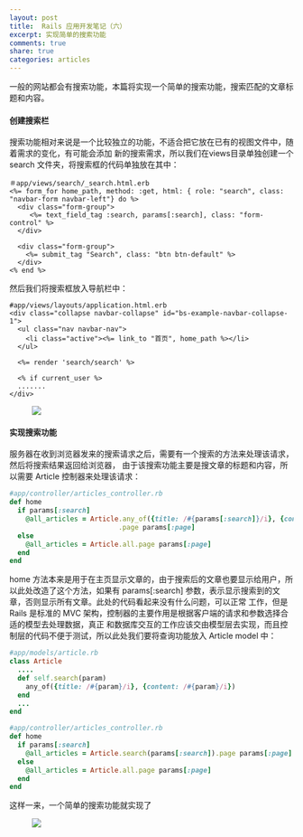 ```yaml
---
layout: post
title:  Rails 应用开发笔记（六）
excerpt: 实现简单的搜索功能
comments: true
share: true
categories: articles
---
```


一般的网站都会有搜索功能，本篇将实现一个简单的搜索功能，搜索匹配的文章标题和内容。

#### 创建搜索栏

搜索功能相对来说是一个比较独立的功能，不适合把它放在已有的视图文件中，随着需求的变化，有可能会添加
新的搜索需求，所以我们在views目录单独创建一个 search 文件夹，将搜索框的代码单独放在其中：


```erb
＃app/views/search/_search.html.erb
<%= form_for home_path, method: :get, html: { role: "search", class: "navbar-form navbar-left"} do %>
  <div class="form-group">
     <%= text_field_tag :search, params[:search], class: "form-control" %>
  </div>

  <div class="form-group">
    <%= submit_tag "Search", class: "btn btn-default" %>
  </div>
<% end %>
```

然后我们将搜索框放入导航栏中：


```erb
#app/views/layouts/application.html.erb
<div class="collapse navbar-collapse" id="bs-example-navbar-collapse-1">
  <ul class="nav navbar-nav">
    <li class="active"><%= link_to "首页", home_path %></li>
  </ul>

  <%= render 'search/search' %>

  <% if current_user %>
  .......
</div>
```

<figure>
    <img src="/images/20150824-01.png">
</figure>

#### 实现搜索功能

服务器在收到浏览器发来的搜索请求之后，需要有一个搜索的方法来处理该请求，然后将搜索结果返回给浏览器，
由于该搜索功能主要是搜文章的标题和内容，所以需要 Article 控制器来处理该请求：

```ruby
#app/controller/articles_controller.rb
def home
  if params[:search]
    @all_articles = Article.any_of({title: /#{params[:search]}/i}, {content: /#{params[:search]}/i})
                           .page params[:page]
  else
    @all_articles = Article.all.page params[:page]
  end
end
```

home 方法本来是用于在主页显示文章的，由于搜索后的文章也要显示给用户，所以此处改造了这个方法，如果有
params[:search] 参数，表示显示搜索到的文章，否则显示所有文章。此处的代码看起来没有什么问题，可以正常
工作，但是 Rails 是标准的 MVC 架构，控制器的主要作用是根据客户端的请求和参数选择合适的模型去处理数据，真正
和数据库交互的工作应该交由模型层去实现，而且控制层的代码不便于测试，所以此处我们要将查询功能放入 Article
model 中：

```ruby
#app/models/article.rb
class Article
  ....
  def self.search(param)
    any_of({title: /#{param}/i}, {content: /#{param}/i})
  end
  ...
end

#app/controller/articles_controller.rb
def home
  if params[:search]
    @all_articles = Article.search(params[:search]).page params[:page]
  else
    @all_articles = Article.all.page params[:page]
  end
end
```

这样一来，一个简单的搜索功能就实现了

<figure>
    <img src="/images/20150824-02.png">
</figure>

